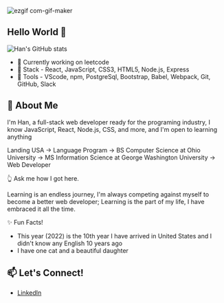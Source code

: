 ![ezgif com-gif-maker](https://user-images.githubusercontent.com/103379415/184451333-f21ffd62-37da-4511-811c-4a6eadd1445e.jpg)


## Hello World 👋
![Han's GitHub stats](https://github-readme-stats.vercel.app/api?username=Han-Zhang-Code&hide=issues,stars,contribs&bg_color=d9edeb)

- 🔭 Currently working on leetcode
- 🌱 Stack - React, JavaScript, CSS3, HTML5, Node.js, Express
- :hammer: Tools - VScode, npm, PostgreSql, Bootstrap, Babel, Webpack, Git, GitHub, Slack

## 💬 About Me

I'm Han, a full-stack web developer ready for the programing industry, I know JavaScript, React, Node.js, CSS, and more, and I'm open to learning anything

Landing USA -> Language Program -> BS Computer Science at Ohio University -> MS Information Science at George Washington University -> Web Developer

:point_up_2: Ask me how I got here.

Learning is an endless journey, I'm always competing against myself to become a better web developer; Learning is the part of my life, I have embraced it all the time. 

:sparkles: Fun Facts!
- This year (2022) is the 10th year I have arrived in United States and I didn't know any English 10 years ago
- I have one cat and a beautiful daughter

## 📫 Let's Connect!

- [LinkedIn](https://www.linkedin.com/in/yuhan-zhang-4898481a1/)


